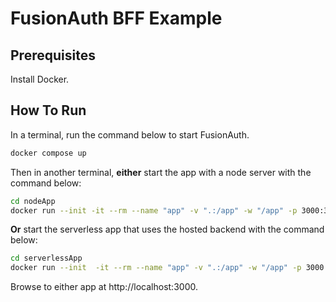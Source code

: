 # FusionAuth BFF Example

## Prerequisites

Install Docker.

## How To Run

In a terminal, run the command below to start FusionAuth.

```sh
docker compose up
```

Then in another terminal, **either** start the app with a node server with the command below:

```sh
cd nodeApp
docker run --init -it --rm --name "app" -v ".:/app" -w "/app" -p 3000:3000 --network faNetwork node:23-alpine3.19 sh -c  "npm install && node app.js"
```

**Or** start the serverless app that uses the hosted backend with the command below:

```sh
cd serverlessApp
docker run --init  -it --rm --name "app" -v ".:/app" -w "/app" -p 3000:3000 --network faNetwork node:23-alpine3.19 sh -c  "npm install http-server && npx http-server -d false -a 0.0.0.0 -p 3000 --proxy http://localhost:3000?"
```

Browse to either app at http://localhost:3000.
